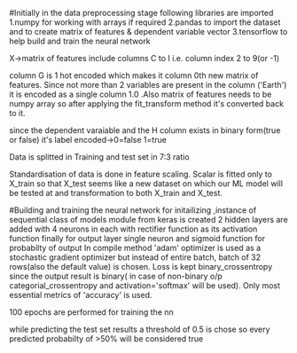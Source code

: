 #Initially in the data preprocessing stage 
following libraries are imported 
1.numpy for working with arrays if required
2.pandas to import the dataset and to create matrix of features & dependent variable vector
3.tensorflow to help build and train the neural network 

X->matrix of features include columns C to I i.e. column index 2 to 9(or -1)

column G is 1 hot encoded which makes it column 0th new matrix of features. Since not more than 2 variables are present in the column ('Earth') it is encoded as a single column 1.0 .Also matrix of features needs to be numpy array so after applying the fit_transform method it's converted back to it. 

since the dependent varaiable and the H column exists in binary form(true or false) it's label encoded->0=false 1=true

Data is splitted in Training and test set in 7:3 ratio

Standardisation of data is done in feature scaling. Scalar is fitted only to X_train so that X_test seems like a new dataset on which our ML model will be tested at and transformation to both X_train and X_test.

#Building and training the neural network
for initailizing ,instance of sequential class of models module from keras is created
2 hidden layers are added with 4 neurons in each with rectifier function as its activation function 
finally for output layer single neuron and sigmoid function for probabilty of output
In compile method 'adam' optimizer is used as a stochastic gradient optimizer but instead of entire batch, batch of 32 rows(also the default value) is chosen. Loss is kept binary_crossentropy since the output result is binary( in case of non-binary o/p categorial_crossentropy and activation='softmax' will be used). Only most essential metrics of 'accuracy' is used. 

100 epochs are performed for training the nn

while predicting the test set results a threshold of 0.5 is chose so every predicted probabilty of >50% will be considered true 